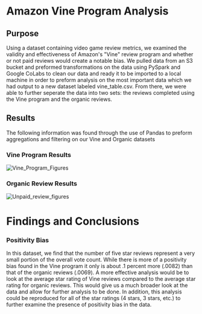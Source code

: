 # Amazon Vine Program Analysis

## Purpose
Using a dataset containing video game review metrics, we examined the validity and effectiveness of Amazon's "Vine" review program and whether or not paid reviews would create a notable bias. We pulled data from an S3 bucket and preformed transformations on the data using PySpark and Google CoLabs to clean our data and ready it to be imported to a local machine in order to preform analysis on the most important data which we had output to a new dataset labeled vine_table.csv. From there, we were able to further seperate the data into two sets: the reviews completed using the Vine program and the organic reviews.

## Results

The following information was found through the use of Pandas to preform aggregations and filtering on our Vine and Organic datasets

### Vine Program Results

![Vine_Program_Figures](https://user-images.githubusercontent.com/85508764/135726699-e7e595ff-2c14-4f87-80f7-ad36f0032175.png)

### Organic Review Results

![Unpaid_review_figures](https://user-images.githubusercontent.com/85508764/135726712-b1d72506-de7a-4eef-acf6-164e4f6e76f2.png)

# Findings and Conclusions

### Positivity Bias

In this dataset, we find that the number of five star reviews represent a very small portion of the overall vote count. While there is more of a positivity bias found in the Vine program it only is about .1 percent more (.0082) than that of the organic reviews (.0069). A more effective analysis would be to look at the average star rating  of Vine reviews compared to the average star rating for organic reviews. This would give us a much broader look at the data and allow for further analysis to be done. In addition, this analysis could be reproduced for all of the star ratings (4 stars, 3 stars, etc.) to further examine the presence of positivity bias in the data.
